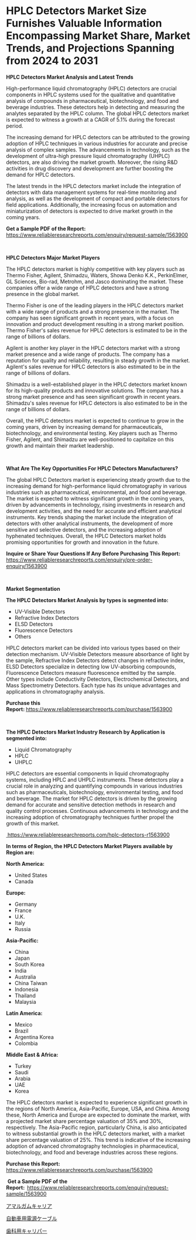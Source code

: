 <p><h1>HPLC Detectors Market Size Furnishes Valuable Information Encompassing Market Share, Market Trends, and Projections Spanning from 2024 to 2031</h1></p><p><strong>HPLC Detectors Market Analysis and Latest Trends</strong></p>
<p><p>High-performance liquid chromatography (HPLC) detectors are crucial components in HPLC systems used for the qualitative and quantitative analysis of compounds in pharmaceutical, biotechnology, and food and beverage industries. These detectors help in detecting and measuring the analytes separated by the HPLC column. The global HPLC detectors market is expected to witness a growth at a CAGR of 5.1% during the forecast period.</p><p>The increasing demand for HPLC detectors can be attributed to the growing adoption of HPLC techniques in various industries for accurate and precise analysis of complex samples. The advancements in technology, such as the development of ultra-high pressure liquid chromatography (UHPLC) detectors, are also driving the market growth. Moreover, the rising R&D activities in drug discovery and development are further boosting the demand for HPLC detectors.</p><p>The latest trends in the HPLC detectors market include the integration of detectors with data management systems for real-time monitoring and analysis, as well as the development of compact and portable detectors for field applications. Additionally, the increasing focus on automation and miniaturization of detectors is expected to drive market growth in the coming years.</p></p>
<p><strong>Get a Sample PDF of the Report:&nbsp;</strong> <a href="https://www.reliableresearchreports.com/enquiry/request-sample/1563900">https://www.reliableresearchreports.com/enquiry/request-sample/1563900</a></p>
<p>&nbsp;</p>
<p><strong>HPLC Detectors Major Market Players</strong></p>
<p><p>The HPLC detectors market is highly competitive with key players such as Thermo Fisher, Agilent, Shimadzu, Waters, Showa Denko K.K., PerkinElmer, GL Sciences, Bio-rad, Metrohm, and Jasco dominating the market. These companies offer a wide range of HPLC detectors and have a strong presence in the global market.</p><p>Thermo Fisher is one of the leading players in the HPLC detectors market with a wide range of products and a strong presence in the market. The company has seen significant growth in recent years, with a focus on innovation and product development resulting in a strong market position. Thermo Fisher's sales revenue for HPLC detectors is estimated to be in the range of billions of dollars.</p><p>Agilent is another key player in the HPLC detectors market with a strong market presence and a wide range of products. The company has a reputation for quality and reliability, resulting in steady growth in the market. Agilent's sales revenue for HPLC detectors is also estimated to be in the range of billions of dollars.</p><p>Shimadzu is a well-established player in the HPLC detectors market known for its high-quality products and innovative solutions. The company has a strong market presence and has seen significant growth in recent years. Shimadzu's sales revenue for HPLC detectors is also estimated to be in the range of billions of dollars.</p><p>Overall, the HPLC detectors market is expected to continue to grow in the coming years, driven by increasing demand for pharmaceuticals, biotechnology, and environmental testing. Key players such as Thermo Fisher, Agilent, and Shimadzu are well-positioned to capitalize on this growth and maintain their market leadership.</p></p>
<p>&nbsp;</p>
<p><strong>What Are The Key Opportunities For HPLC Detectors Manufacturers?</strong></p>
<p><p>The global HPLC Detectors market is experiencing steady growth due to the increasing demand for high-performance liquid chromatography in various industries such as pharmaceutical, environmental, and food and beverage. The market is expected to witness significant growth in the coming years, driven by advancements in technology, rising investments in research and development activities, and the need for accurate and efficient analytical instruments. Key trends shaping the market include the integration of detectors with other analytical instruments, the development of more sensitive and selective detectors, and the increasing adoption of hyphenated techniques. Overall, the HPLC Detectors market holds promising opportunities for growth and innovation in the future.</p></p>
<p><strong>Inquire or Share Your Questions If Any Before Purchasing This Report:</strong> <a href="https://www.reliableresearchreports.com/enquiry/pre-order-enquiry/1563900">https://www.reliableresearchreports.com/enquiry/pre-order-enquiry/1563900</a></p>
<p>&nbsp;</p>
<p><strong>Market Segmentation</strong></p>
<p><strong>The HPLC Detectors Market Analysis by types is segmented into:</strong></p>
<p><ul><li>UV-Visible Detectors</li><li>Refractive Index Detectors</li><li>ELSD Detectors</li><li>Fluorescence Detectors</li><li>Others</li></ul></p>
<p><p>HPLC detectors market can be divided into various types based on their detection mechanism. UV-Visible Detectors measure absorbance of light by the sample, Refractive Index Detectors detect changes in refractive index, ELSD Detectors specialize in detecting low UV-absorbing compounds, Fluorescence Detectors measure fluorescence emitted by the sample. Other types include Conductivity Detectors, Electrochemical Detectors, and Mass Spectrometry Detectors. Each type has its unique advantages and applications in chromatography analysis.</p></p>
<p><strong>Purchase this Report:&nbsp;</strong><a href="https://www.reliableresearchreports.com/purchase/1563900">https://www.reliableresearchreports.com/purchase/1563900</a></p>
<p>&nbsp;</p>
<p><strong>The HPLC Detectors Market Industry Research by Application is segmented into:</strong></p>
<p><ul><li>Liquid Chromatography</li><li>HPLC</li><li>UHPLC</li></ul></p>
<p><p>HPLC detectors are essential components in liquid chromatography systems, including HPLC and UHPLC instruments. These detectors play a crucial role in analyzing and quantifying compounds in various industries such as pharmaceuticals, biotechnology, environmental testing, and food and beverage. The market for HPLC detectors is driven by the growing demand for accurate and sensitive detection methods in research and quality control processes. Continuous advancements in technology and the increasing adoption of chromatography techniques further propel the growth of this market.</p></p>
<p><a href="https://www.reliableresearchreports.com/hplc-detectors-r1563900">&nbsp;https://www.reliableresearchreports.com/hplc-detectors-r1563900</a></p>
<p><strong>In terms of Region, the HPLC Detectors Market Players available by Region are:</strong></p>
<p>
    <p> <strong> North America: </strong>
        <ul>
            <li>United States</li>
            <li>Canada</li>
        </ul>
        </p> 
    <p> <strong> Europe: </strong>
        <ul>
            <li>Germany</li>
            <li>France</li>
            <li>U.K.</li>
            <li>Italy</li>
            <li>Russia</li>
        </ul>
        </p> 
    <p> <strong> Asia-Pacific: </strong>
        <ul>
            <li>China</li>
            <li>Japan</li>
            <li>South Korea</li>
            <li>India</li>
            <li>Australia</li>
            <li>China Taiwan</li>
            <li>Indonesia</li>
            <li>Thailand</li>
            <li>Malaysia</li>
        </ul>
        </p> 
    <p> <strong> Latin America: </strong>
        <ul>
            <li>Mexico</li>
            <li>Brazil</li>
            <li>Argentina Korea</li>
            <li>Colombia</li>
        </ul>
        </p> 
    <p> <strong> Middle East & Africa: </strong>
        <ul>
            <li>Turkey</li>
            <li>Saudi</li>
            <li>Arabia</li>
            <li>UAE</li>
            <li>Korea</li>
        </ul>
    </p>
    </p>
<p><p>The HPLC detectors market is expected to experience significant growth in the regions of North America, Asia-Pacific, Europe, USA, and China. Among these, North America and Europe are expected to dominate the market, with a projected market share percentage valuation of 35% and 30%, respectively. The Asia-Pacific region, particularly China, is also anticipated to witness substantial growth in the HPLC detectors market, with a market share percentage valuation of 25%. This trend is indicative of the increasing adoption of advanced chromatography technologies in pharmaceutical, biotechnology, and food and beverage industries across these regions.</p></p>
<p><strong>Purchase this Report: </strong><a href="https://www.reliableresearchreports.com/purchase/1563900">https://www.reliableresearchreports.com/purchase/1563900</a></p>
<p>&nbsp;<strong>Get a Sample PDF of the Report:&nbsp;&nbsp;</strong><a href="https://www.reliableresearchreports.com/enquiry/request-sample/1563900">https://www.reliableresearchreports.com/enquiry/request-sample/1563900</a></p>
<p><strong></strong></p>
<p><p><a href="https://github.com/RodHoppe07/Market-Research-Report-List-1/blob/main/423200536407.md">アマルガムキャリア</a></p><p><a href="https://github.com/laurenreichert/Market-Research-Report-List-1/blob/main/217103936406.md">自動車用電源ケーブル</a></p><p><a href="https://github.com/reliezer65/Market-Research-Report-List-1/blob/main/696651436408.md">歯科用キャリパー</a></p></p>